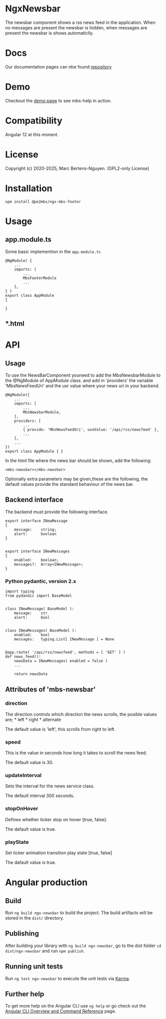 # NgxNewsbar
The newsbar component shows a rss news feed in the application. When no messages are present the
newsbar is hidden, when messages are present the newsbar is shows automaticlly.  

# Docs
Our documentation pages can nbe found [repository](https://github.com/pe2mbs/-pe2mbs-ngx-components) 

# Demo
Checkout the [demo page](https://github.com/pe2mbs/-pe2mbs-ngx-components) to see mbs-help in action.

# Compatibility
Angular 12 at this monent. 

# License
Copyright (c) 2020-2025, Marc Bertens-Nguyen. (GPL2-only License)


# Installation

    npm install @pe2mbs/ngx-mbs-footer

# Usage
## app.module.ts
Some basic implemention in the `app.module.ts`

    @NgModule( {
        ...
        imports: [
            ...
            MbsFooterModule
            ...
        ],
    } ) 
    export class AppModule 
    { 

    }

## *.html


# API


## Usage
To use the NewsBarComponent youneed to add the MbsNewsbarModule to the @NgModule of AppModule class.
and add in 'providers' the variable 'MbsNewsFeedUri' and the usr value where your news uri in your 
backend.

    @NgModule({
        ...
        imports: [
            ...
            MbsNewsbarModule,
        ],
        providers: [
            ...
            { provide: 'MbsNewsFeedUri', useValue: '/api/rss/newsfeed' }, 
            ...
        ],
        ...
    })
    export class AppModule { }

In the html file where the news bar should be shown, add the following:

    <mbs-newsbar></mbs-newsbar>

Optionally extra parameters may be given,these are the following, the default 
values provide the standard behaviour of the news bar.

## Backend interface

The backend must provide the following interface. 

    export interface INewMessage 
    {
        message:    string;
        alert:      boolean
    }


    export interface INewMessages 
    {
        enabled:    boolean;
        messages?:  Array<INewMessage>;
    }


### Python pydantic, version 2.x 

    import typing
    from pydandic import BaseModel


    class INewMessage( BaseModel ):
        message:    str
        alert:      bool


    class INewMessages( BaseModel ):
        enabled:    bool
        messages:   typing.List[ INewMessage ] = None


    @app.route( '/api/rss/newsfeed', methods = [ 'GET' ] )
    def news_feed():
        newsData = INewMessages( enabled = false )
        ...

        return newsData  


## Attributes of 'mbs-newsbar'

### direction
The direction controls which direction the news scrolls, the posible values are;
    * left
    * right
    * alternate

The default value is 'left', this scrolls from right to left. 

### speed
This is the value in seconds how long it takes to scroll the news feed.

The default value is 30.

### updateInterval
Sets the interval for the news service class. 

The default interval 300 seconds. 

### stopOnHover
Defines whether ticker stop on hover [true, false].

The dafault value is true.

### playState
Set ticker animation transition play state [true, false]

The dafault value is true.


# Angular production

## Build

Run `ng build ngx-newsbar` to build the project. The build artifacts will be stored in the `dist/` directory.

## Publishing

After building your library with `ng build ngx-newsbar`, go to the dist folder `cd dist/ngx-newsbar` and run `npm publish`.

## Running unit tests

Run `ng test ngx-newsbar` to execute the unit tests via [Karma](https://karma-runner.github.io).

## Further help

To get more help on the Angular CLI use `ng help` or go check out the [Angular CLI Overview and Command Reference](https://angular.io/cli) page.
